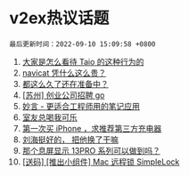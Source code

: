 # v2ex热议话题

`最后更新时间：2022-09-10 15:09:58 +0800`

1. [大家是怎么看待 Taio 的这种行为的](https://www.v2ex.com/t/878935)
1. [navicat 凭什么这么贵？](https://www.v2ex.com/t/878918)
1. [都这么久了还在准备中？](https://www.v2ex.com/t/878983)
1. [[苏州] 创业公司招聘 go](https://www.v2ex.com/t/878945)
1. [妙言 - 更适合工程师用的笔记应用](https://www.v2ex.com/t/878942)
1. [室友总喝我可乐](https://www.v2ex.com/t/878993)
1. [第一次买 iPhone ，求推荐第三方充电器](https://www.v2ex.com/t/878996)
1. [刘海挺好的， 把他换了干嘛](https://www.v2ex.com/t/879058)
1. [那个息屏显示 13PRO 系列可以做到吗？](https://www.v2ex.com/t/878975)
1. [[送码] [推出小组件] Mac 远程锁 SimpleLock](https://www.v2ex.com/t/879062)

